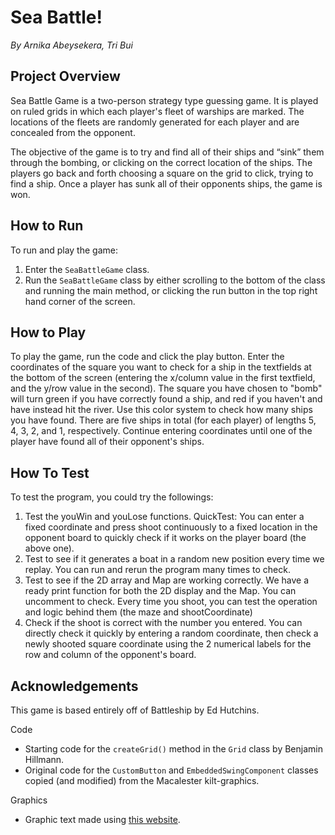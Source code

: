 # Sea Battle!

*By Arnika Abeysekera, Tri Bui*

## Project Overview

Sea Battle Game is a two-person strategy type guessing game. It is played on ruled grids in which each player's fleet of warships are marked. The locations of the fleets are randomly generated for each player and are concealed from the opponent. 

The objective of the game is to try and find all of their ships and “sink” them through the bombing, or clicking on the correct location of the ships. The players go back and forth choosing a square on the grid to click, trying to find a ship. Once a player has sunk all of their opponents ships, the game is won. 

## How to Run

To run and play the game:
1. Enter the `SeaBattleGame` class.
2. Run the `SeaBattleGame` class by either scrolling to the bottom of the class and running the main method, or clicking the run button in the top right hand corner of the screen.

## How to Play

To play the game, run the code and click the play button. Enter the coordinates of the square you want to check for a ship in the textfields at the bottom of the screen (entering the x/column value in the first textfield, and the y/row value in the second). The square you have chosen to "bomb" will turn green if you have correctly found a ship, and red if you haven't and have instead hit the river. Use this color system to check how many ships you have found. There are five ships in total (for each player) of lengths 5, 4, 3, 2, and 1, respectively. Continue entering coordinates until one of the player have found all of their opponent's ships. 

## How To Test

To test the program, you could try the followings:
1. Test the youWin and youLose functions.
QuickTest: You can enter a fixed coordinate and press shoot continuously to a fixed location in the opponent board to quickly check if it works on the player board (the above one).
2. Test to see if it generates a boat in a random new position every time we replay. You can run and rerun the program many times to check.
3. Test to see if the 2D array and Map are working correctly. We have a ready print function for both the 2D display and the Map. You can uncomment to check. Every time you shoot, you can test the operation and logic behind them (the maze and shootCoordinate)
4. Check if the shoot is correct with the number you entered. You can directly check it quickly by entering a random coordinate, then check a newly shooted square coordinate using the 2 numerical labels for the row and column of the opponent's board.


## Acknowledgements

This game is based entirely off of Battleship by Ed Hutchins. 

Code
- Starting code for the `createGrid()` method in the `Grid` class by Benjamin Hillmann. 
- Original code for the `CustomButton` and `EmbeddedSwingComponent` classes copied (and modified) from the Macalester kilt-graphics. 

Graphics
- Graphic text made using [this website](https://fontmeme.com/). 
